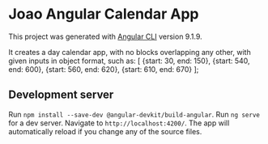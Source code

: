 # Joao Angular Calendar App

This project was generated with [Angular CLI](https://github.com/angular/angular-cli) version 9.1.9.

It creates a day calendar app, with no blocks overlapping any other, with given inputs in object format, such as: [ {start: 30, end: 150}, {start: 540, end: 600}, {start: 560, end: 620}, {start: 610, end: 670} ];

## Development server

Run `npm install --save-dev @angular-devkit/build-angular`.
Run `ng serve` for a dev server. Navigate to `http://localhost:4200/`. The app will automatically reload if you change any of the source files.
